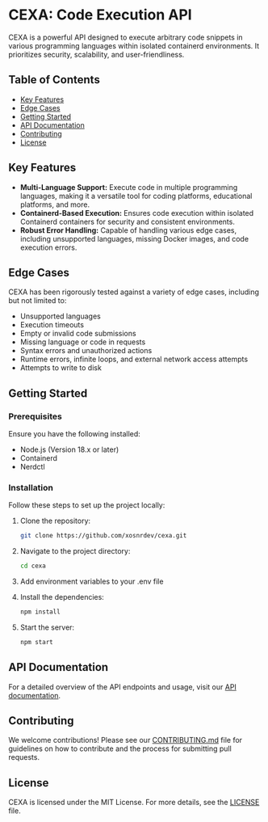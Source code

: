 # CEXA: Code Execution API

CEXA is a powerful API designed to execute arbitrary code snippets in various programming languages within isolated containerd environments. It prioritizes security, scalability, and user-friendliness.

## Table of Contents

- [Key Features](#key-features)
- [Edge Cases](#edge-cases)
- [Getting Started](#getting-started)
- [API Documentation](#api-documentation)
- [Contributing](#contributing)
- [License](#license)

## Key Features

- **Multi-Language Support:** Execute code in multiple programming languages, making it a versatile tool for coding platforms, educational platforms, and more.
- **Containerd-Based Execution:** Ensures code execution within isolated Containerd containers for security and consistent environments.
- **Robust Error Handling:** Capable of handling various edge cases, including unsupported languages, missing Docker images, and code execution errors.

## Edge Cases

CEXA has been rigorously tested against a variety of edge cases, including but not limited to:

- Unsupported languages
- Execution timeouts
- Empty or invalid code submissions
- Missing language or code in requests
- Syntax errors and unauthorized actions
- Runtime errors, infinite loops, and external network access attempts
- Attempts to write to disk

## Getting Started

### Prerequisites

Ensure you have the following installed:

- Node.js (Version 18.x or later)
- Containerd
- Nerdctl

### Installation

Follow these steps to set up the project locally:

1. Clone the repository:

   ```bash
   git clone https://github.com/xosnrdev/cexa.git

   ```

2. Navigate to the project directory:

   ```bash
   cd cexa
   ```

3. Add environment variables to your .env file

4. Install the dependencies:

   ```bash
   npm install
   ```

5. Start the server:

   ```bash
   npm start
   ```

## API Documentation

For a detailed overview of the API endpoints and usage, visit our [API documentation](https://documenter.getpostman.com/view/32696710/2s9YythLiJ).

## Contributing

We welcome contributions! Please see our [CONTRIBUTING.md](CONTRIBUTING.md) file for guidelines on how to contribute and the process for submitting pull requests.

## License

CEXA is licensed under the MIT License. For more details, see the [LICENSE](LICENSE) file.
